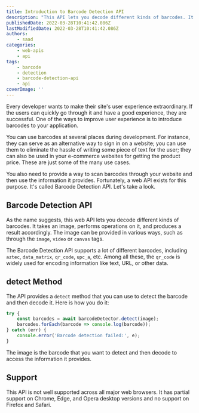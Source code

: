 ```yaml
---
title: Introduction to Barcode Detection API
description: "This API lets you decode different kinds of barcodes. It takes an image, performs operations on it, and produces a result accordingly. Let's take a look at how what this API is and how you can use it."
publishedDate: 2022-03-28T10:41:42.086Z
lastModifiedDate: 2022-03-28T10:41:42.086Z
authors:
    - saad
categories:
    - web-apis
    - api
tags:
    - barcode
    - detection
    - barcode-detection-api
    - api
coverImage: ''
---
```


<Lead>

Every developer wants to make their site's user experience extraordinary. If the users can quickly go through it and have a good experience, they are successful. One of the ways to improve user experience is to introduce barcodes to your application.

</Lead>

You can use barcodes at several places during development. For instance, they can serve as an alternative way to sign in on a website; you can use them to eliminate the hassle of writing some piece of text for the user; they can also be used in your e-commerce websites for getting the product price. These are just some of the many use cases.

You also need to provide a way to scan barcodes through your website and then use the information it provides. Fortunately, a web API exists for this purpose. It's called Barcode Detection API. Let's take a look.

## Barcode Detection API

As the name suggests, this web API lets you decode different kinds of barcodes. It takes an image, performs operations on it, and produces a result accordingly. The image can be provided in various ways, such as through the `image`, `video` or `canvas` tags.

The Barcode Detection API supports a lot of different barcodes, including `aztec`, `data_matrix`, `qr_code`, `upc_a`, etc. Among all these, the `qr_code` is widely used for encoding information like text, URL, or other data.

## detect Method

The API provides a `detect` method that you can use to detect the barcode and then decode it. Here is how you do it:

```js
try {
	const barcodes = await barcodeDetector.detect(image);
	barcodes.forEach(barcode => console.log(barcode));
} catch (err) {
	console.error('Barcode detection failed:', e);
}
```

The image is the barcode that you want to detect and then decode to access the information it provides.

## Support

This API is not well supported across all major web browsers. It has partial support on Chrome, Edge, and Opera desktop versions and no support on Firefox and Safari.
